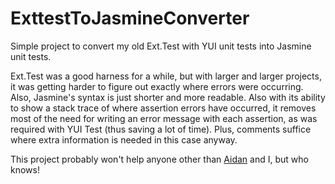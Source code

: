 ExttestToJasmineConverter
=========================

Simple project to convert my old Ext.Test with YUI unit tests into Jasmine unit tests.

Ext.Test was a good harness for a while, but with larger and larger projects, it was getting harder to figure out exactly where errors were occurring. Also, Jasmine's syntax is just shorter and more readable. Also with its ability to show a stack trace of where assertion errors have occurred, it removes most of the need for writing an error message with each assertion, as was required with YUI Test (thus saving a lot of time). Plus, comments suffice where extra information is needed in this case anyway.

This project probably won't help anyone other than [Aidan](https://github.com/afeld) and I, but who knows!
